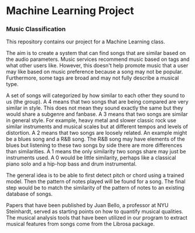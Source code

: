 # Machine Learning Project
### Music Classification

This repository contains our project for a Machine Learning class. 

The aim is to create a system that can find songs that are similar based on the audio parameters. Music services recommend music based on tags and what other users like. However, this doesn't help promote music that a user may like based on music preference because a song may not be popular. Furthermore, some tags are broad and may not fully describe a musical type. 

A set of songs will categorized by how similar to each other they sound to us (the group). A 4 means that two songs that are being compared are very similar in style. This does not mean they sound exactly the same but they would share a subgenre and fanbase. A 3 means that two songs are similar in general style. For example, heavy metal and slower classic rock use similar instruments and musical scales but at different tempos and levels of distortion. A 2 means that two songs are loosely related. An example might be a blues song and a R&B song. The R&B song may have elements of the blues but listening to these two songs by side there are more differences than similarities. A 1 means the only similarity two songs share may just be instruments used. A 0 would be little similarity, perhaps like a classical piano solo and a hip-hop bass and drum instrumental.

The general idea is to be able to first detect pitch or chord using a trained model. 
Then the pattern of notes played will be found for a song. The final step would be to match the similarity of the pattern of notes to an existing database of songs. 

Papers that have been published by Juan Bello, a professor at NYU Steinhardt, served as starting points on how to quantify musical qualities. The musical analysis tools that have been utilized in our program to extract musical features from songs come from the Librosa package.
